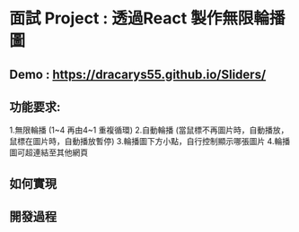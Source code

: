 # 面試 Project : 透過React 製作無限輪播圖

## Demo : https://dracarys55.github.io/Sliders/


## 功能要求:

1.無限輪播 (1~4 再由4~1 重複循環)
2.自動輪播 (當鼠標不再圖片時，自動播放，鼠標在圖片時，自動播放暫停)
3.輪播圖下方小點，自行控制顯示哪張圖片
4.輪播圖可超連結至其他網頁





## 如何實現


## 開發過程




